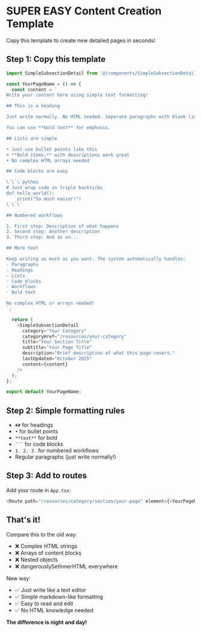 # SUPER EASY Content Creation Template

Copy this template to create new detailed pages in seconds!

## Step 1: Copy this template

```typescript
import SimpleSubsectionDetail from '@/components/SimpleSubsectionDetail';

const YourPageName = () => {
  const content = `
Write your content here using simple text formatting!

## This is a heading

Just write normally. No HTML needed. Separate paragraphs with blank lines.

You can use **bold text** for emphasis.

## Lists are simple

• Just use bullet points like this
• **Bold items:** with descriptions work great  
• No complex HTML arrays needed

## Code blocks are easy

\`\`\`python
# Just wrap code in triple backticks
def hello_world():
    print("So much easier!")
\`\`\`

## Numbered workflows

1. First step: Description of what happens
2. Second step: Another description  
3. Third step: And so on...

## More text

Keep writing as much as you want. The system automatically handles:
- Paragraphs
- Headings  
- Lists
- Code blocks
- Workflows
- Bold text

No complex HTML or arrays needed!
`;

  return (
    <SimpleSubsectionDetail
      category="Your Category"
      categoryHref="/resources/your-category"
      title="Your Section Title"
      subtitle="Your Page Title"
      description="Brief description of what this page covers."
      lastUpdated="October 2025"
      content={content}
    />
  );
};

export default YourPageName;
```

## Step 2: Simple formatting rules

- `##` for headings
- `•` for bullet points  
- `**text**` for bold
- `` ``` `` for code blocks
- `1. 2. 3.` for numbered workflows
- Regular paragraphs (just write normally!)

## Step 3: Add to routes

Add your route in `App.tsx`:
```typescript
<Route path="/resources/category/section/your-page" element={<YourPageName />} />
```

## That's it! 

Compare this to the old way:
- ❌ Complex HTML strings  
- ❌ Arrays of content blocks
- ❌ Nested objects
- ❌ dangerouslySetInnerHTML everywhere

New way:
- ✅ Just write like a text editor
- ✅ Simple markdown-like formatting
- ✅ Easy to read and edit
- ✅ No HTML knowledge needed

**The difference is night and day!**
